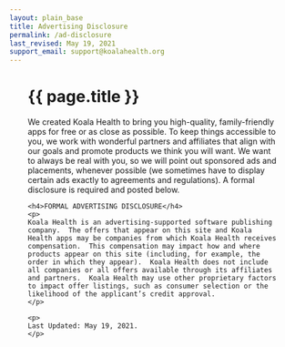 ```yaml
---
layout: plain_base
title: Advertising Disclosure
permalink: /ad-disclosure
last_revised: May 19, 2021
support_email: support@koalahealth.org
---
```

<main style="margin: 32px;">
    <h1>{{ page.title }}</h1>
    <p>
    We created Koala Health to bring you high-quality, family-friendly apps for free or as close as possible.  To keep things accessible to you, we work with wonderful partners and affiliates that align with our goals and promote products we think you will want.  We want to always be real with you, so we will point out sponsored ads and placements, whenever possible (we sometimes have to display certain ads exactly to agreements and regulations).  A formal disclosure is required and posted below.
    </p>

    <h4>FORMAL ADVERTISING DISCLOSURE</h4>
    <p>
    Koala Health is an advertising-supported software publishing company.  The offers that appear on this site and Koala Health apps may be companies from which Koala Health receives compensation.  This compensation may impact how and where products appear on this site (including, for example, the order in which they appear).  Koala Health does not include all companies or all offers available through its affiliates and partners.  Koala Health may use other proprietary factors to impact offer listings, such as consumer selection or the likelihood of the applicant’s credit approval.
    </p>

    <p>
    Last Updated: May 19, 2021.
    </p>
</main>